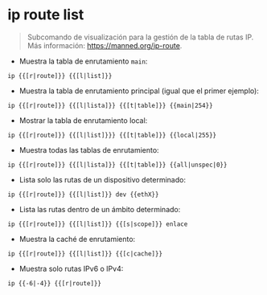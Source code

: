# ip route list

> Subcomando de visualización para la gestión de la tabla de rutas IP.
> Más información: <https://manned.org/ip-route>.

- Muestra la tabla de enrutamiento `main`:

`ip {{[r|route]}} {{[l|list]}}`

- Muestra la tabla de enrutamiento principal (igual que el primer ejemplo):

`ip {{[r|route]}} {{[l|lista]}} {{[t|table]}} {{main|254}}`

- Mostrar la tabla de enrutamiento local:

`ip {{[r|route]}} {{[l|list]}}} {{[t|table]}} {{local|255}}`

- Muestra todas las tablas de enrutamiento:

`ip {{[r|route]}} {{[l|lista]}} {{[t|table]}} {{all|unspec|0}}`

- Lista solo las rutas de un dispositivo determinado:

`ip {{[r|route]}} {{[l|list]}} dev {{ethX}}`

- Lista las rutas dentro de un ámbito determinado:

`ip {{[r|route]}} {{[l|list]}} {{[s|scope]}} enlace`

- Muestra la caché de enrutamiento:

`ip {{[r|route]}} {{[l|list]}} {{[c|cache]}}`

- Muestra solo rutas IPv6 o IPv4:

`ip {{-6|-4}} {{[r|route]}}`
